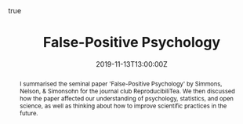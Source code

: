 ---
abstract: I summarised the seminal paper 'False-Positive Psychology' by Simmons,
  Nelson, & Simonsohn for the journal club ReproducibiliTea. We then discussed how the
  paper affected our understanding of psychology, statistics, and open science, as well
  as thinking about how to improve scientific practices in the future.
address:
  city: London
  country: United Kingdom
all_day: false
authors: []
date: "2019-11-13T13:00:00Z"
date_end: "2019-11-13T12:00:00Z"
event: ReproducibiliTea
event_url: https://reproducibilitea.org/
featured: false
image:
  caption: '(https://soundcloud.com/reproducibilitea)'
  focal_point: Right
location: University College London Psychology Department
math: true
#projects:
#- internal-project
publishDate: "2019-11-13"
#slides: example
summary: A summary of False Positive Psychology (Simmons, Nelson, & Simonsohn, 2011) and exploration of its significance for the field.
tags: [Replication Crisis]
title: False-Positive Psychology
#url_code: ""
url_pdf: ""
url_slides: "https://osf.io/kdsb3/"
#url_video: ""
---